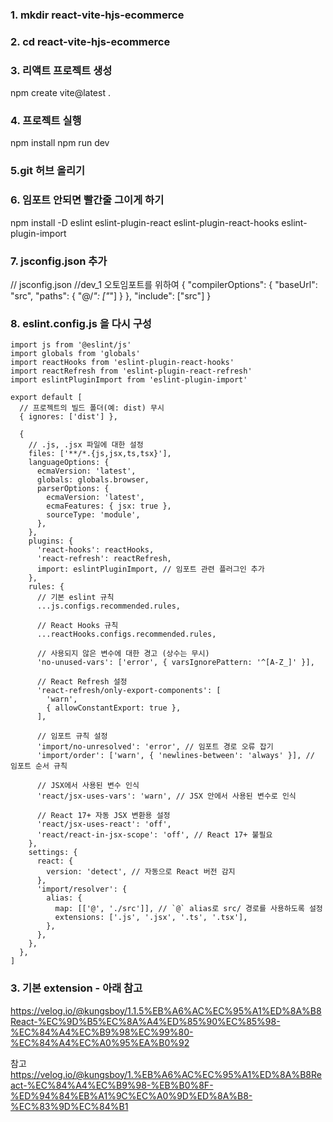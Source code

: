 ### 1. mkdir react-vite-hjs-ecommerce
### 2. cd react-vite-hjs-ecommerce
### 3. 리액트 프로젝트 생성

npm create vite@latest .

### 4. 프로젝트 실행

npm install
npm run dev

### 5.git 허브 올리기


### 6. 임포트 안되면 빨간줄 그이게 하기
npm install -D eslint eslint-plugin-react eslint-plugin-react-hooks eslint-plugin-import

### 7. jsconfig.json 추가
// jsconfig.json
//dev_1 오토임포트를 위하여
{
  "compilerOptions": {
    "baseUrl": "src",
    "paths": {
      "@/*": ["*"]
    }
  },
  "include": ["src"]
}

### 8. eslint.config.js 을 다시 구성
```
import js from '@eslint/js'
import globals from 'globals'
import reactHooks from 'eslint-plugin-react-hooks'
import reactRefresh from 'eslint-plugin-react-refresh'
import eslintPluginImport from 'eslint-plugin-import'

export default [
  // 프로젝트의 빌드 폴더(예: dist) 무시
  { ignores: ['dist'] },
  
  {
    // .js, .jsx 파일에 대한 설정
    files: ['**/*.{js,jsx,ts,tsx}'],
    languageOptions: {
      ecmaVersion: 'latest',
      globals: globals.browser,
      parserOptions: {
        ecmaVersion: 'latest',
        ecmaFeatures: { jsx: true },
        sourceType: 'module',
      },
    },
    plugins: {
      'react-hooks': reactHooks,
      'react-refresh': reactRefresh,
      import: eslintPluginImport, // 임포트 관련 플러그인 추가
    },
    rules: {
      // 기본 eslint 규칙
      ...js.configs.recommended.rules,
      
      // React Hooks 규칙
      ...reactHooks.configs.recommended.rules,

      // 사용되지 않은 변수에 대한 경고 (상수는 무시)
      'no-unused-vars': ['error', { varsIgnorePattern: '^[A-Z_]' }],

      // React Refresh 설정
      'react-refresh/only-export-components': [
        'warn',
        { allowConstantExport: true },
      ],

      // 임포트 규칙 설정
      'import/no-unresolved': 'error', // 임포트 경로 오류 잡기
      'import/order': ['warn', { 'newlines-between': 'always' }], // 임포트 순서 규칙

      // JSX에서 사용된 변수 인식
      'react/jsx-uses-vars': 'warn', // JSX 안에서 사용된 변수로 인식

      // React 17+ 자동 JSX 변환용 설정
      'react/jsx-uses-react': 'off',
      'react/react-in-jsx-scope': 'off', // React 17+ 불필요
    },
    settings: {
      react: {
        version: 'detect', // 자동으로 React 버전 감지
      },
      'import/resolver': {
        alias: {
          map: [['@', './src']], // `@` alias로 src/ 경로를 사용하도록 설정
          extensions: ['.js', '.jsx', '.ts', '.tsx'],
        },
      },
    },
  },
]

```

### 3. 기본 extension - 아래 참고
 https://velog.io/@kungsboy/1.1.5%EB%A6%AC%EC%95%A1%ED%8A%B8React-%EC%9D%B5%EC%8A%A4%ED%85%90%EC%85%98-%EC%84%A4%EC%B9%98%EC%99%80-%EC%84%A4%EC%A0%95%EA%B0%92

참고
https://velog.io/@kungsboy/1.%EB%A6%AC%EC%95%A1%ED%8A%B8React-%EC%84%A4%EC%B9%98-%EB%B0%8F-%ED%94%84%EB%A1%9C%EC%A0%9D%ED%8A%B8-%EC%83%9D%EC%84%B1